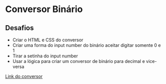 # Conversor Binário

## Desafios
- Criar o HTML e CSS do conversor
- Criar uma forma do input number do binário aceitar digitar somente 0 e 1
- Tirar a setinha do input number
- Usar a lógica para criar um conversor de binário para decimal e vice-versa

[Link do conversor](https://leofardo.github.io/conversor-binario)
